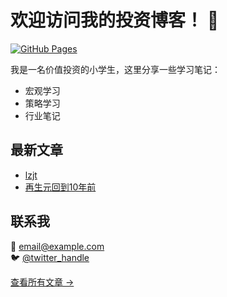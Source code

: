 # 欢迎访问我的投资博客！ 👋

[![GitHub Pages](https://img.shields.io/badge/GitHub-Pages-brightgreen)](https://pages.github.com)

我是一名价值投资的小学生，这里分享一些学习笔记：
- 宏观学习
- 策略学习
- 行业笔记

## 最新文章
<!-- BLOG-POST-LIST:START -->
<!-- 这个列表将会被自动更新 -->
<!-- BLOG-POST-LIST:END -->
- [lzjt](/posts/LZM012.MD)
- [再生元回到10年前](/posts/regeneron_10_years.md)

## 联系我
📧 email@example.com  
🐦 [@twitter_handle](https://twitter.com/yourhandle)

[查看所有文章 →](/archive)
